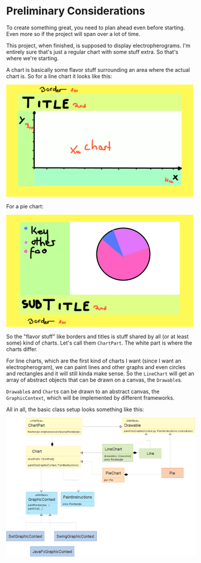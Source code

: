 # Preliminary Considerations

To create something great, you need to plan ahead even before starting. Even more so if the project will span over a lot of time.

This project, when finished, is supposed to display electropherograms. I'm entirely sure that's just a regular chart with some stuff extra. So that's where we're starting.

A chart is basically some flavor stuff surrounding an area where the actual chart is. So for a line chart it looks like this:

 ![Chart Design](images/chart-design.png)
 
 For a pie chart:
 
 ![Chart Design](images/chart-design2.png)
 
So the "flavor stuff" like borders and titles is stuff shared by all (or at least some) kind of charts. Let's call them `ChartPart`. The white part is where the charts differ.

For line charts, which are the first kind of charts I want (since I want an electropherogram), we can paint lines and other graphs and even circles and rectangles and it will still kinda make sense. So the `LineChart` will get an array of abstract objects that can be drawn on a canvas, the `Drawable`s.

`Drawable`s and `Chart`s can be drawn to an abstract canvas, the `GraphicContext`, which will be implemented by different frameworks.

All in all, the basic class setup looks something like this:

 ![UML](images/UML.png)
